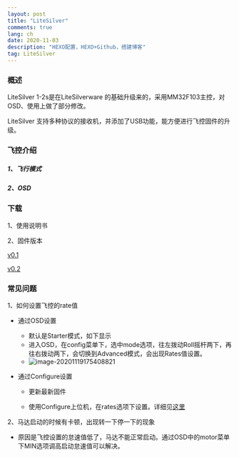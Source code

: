 ```yaml
---
layout: post
title: "LiteSilver"
comments: true
lang: ch
date: 2020-11-03
description: "HEXO配置，HEXO+Github，搭建博客"
tag: LiteSilver
---
```


### 概述
LiteSilver 1-2s是在LiteSilverware 的基础升级来的，采用MM32F103主控，对OSD、使用上做了部分修改。

LiteSilver 支持多种协议的接收机，并添加了USB功能，能方便进行飞控固件的升级。



### 飞控介绍

##### 1、飞行模式

##### 2、OSD



### 下载

1、使用说明书

2、固件版本

[v0.1](https://github.com/BETAFPV/BETAFPV.github.io/releases/tag/0.1)

[v0.2](https://github.com/BETAFPV/BETAFPV.github.io/releases/tag/0.2)

### 常见问题

1、如何设置飞控的rate值

- 通过OSD设置
  - 默认是Starter模式，如下显示
  - 进入OSD，在config菜单下，选中mode选项，往左拨动Roll摇杆两下，再往右拨动两下，会切换到Advanced模式，会出现Rates值设置。
  - ![image-20201119175408821](https://i.loli.net/2020/11/19/azXJ9osThe6Og5G.png)

- 通过Configure设置

  - 更新最新固件

  - 使用Configure上位机，在rates选项下设置。详细见[这里](https://betafpv.github.io/2020/11/Configure/)

    

2、马达启动的时候有卡顿，出现转一下停一下的现象

- 原因是飞控设置的怠速值低了，马达不能正常启动。通过OSD中的motor菜单下MIN选项调高启动怠速值可以解决。